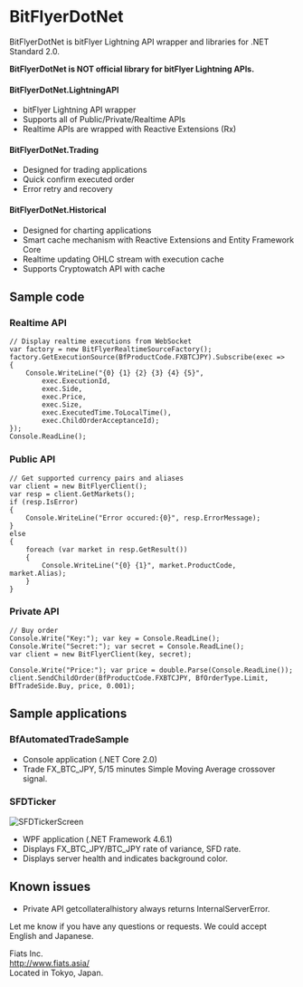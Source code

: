 # BitFlyerDotNet
BitFlyerDotNet is bitFlyer Lightning API wrapper and libraries for .NET Standard 2.0.

**BitFlyerDotNet is NOT official library for bitFlyer Lightning APIs.**

#### BitFlyerDotNet.LightningAPI
- bitFlyer Lightning API wrapper
- Supports all of Public/Private/Realtime APIs
- Realtime APIs are wrapped with Reactive Extensions (Rx)
#### BitFlyerDotNet.Trading
- Designed for trading applications
- Quick confirm executed order
- Error retry and recovery
#### BitFlyerDotNet.Historical
- Designed for charting applications
- Smart cache mechanism with Reactive Extensions and Entity Framework Core
- Realtime updating OHLC stream with execution cache
- Supports Cryptowatch API with cache

## Sample code

### Realtime API
	// Display realtime executions from WebSocket
    var factory = new BitFlyerRealtimeSourceFactory();
    factory.GetExecutionSource(BfProductCode.FXBTCJPY).Subscribe(exec =>
    {
        Console.WriteLine("{0} {1} {2} {3} {4} {5}",
            exec.ExecutionId,
            exec.Side,
            exec.Price,
            exec.Size,
            exec.ExecutedTime.ToLocalTime(),
            exec.ChildOrderAcceptanceId);
    });
	Console.ReadLine();
### Public API
    // Get supported currency pairs and aliases
    var client = new BitFlyerClient();
    var resp = client.GetMarkets();
    if (resp.IsError)
    {
        Console.WriteLine("Error occured:{0}", resp.ErrorMessage);
    }
    else
    {
        foreach (var market in resp.GetResult())
        {
            Console.WriteLine("{0} {1}", market.ProductCode, market.Alias);
        }
    }
### Private API  
    // Buy order
    Console.Write("Key:"); var key = Console.ReadLine();
    Console.Write("Secret:"); var secret = Console.ReadLine();
    var client = new BitFlyerClient(key, secret);

    Console.Write("Price:"); var price = double.Parse(Console.ReadLine());
    client.SendChildOrder(BfProductCode.FXBTCJPY, BfOrderType.Limit, BfTradeSide.Buy, price, 0.001);


## Sample applications

### BfAutomatedTradeSample
- Console application (.NET Core 2.0)
- Trade FX_BTC_JPY, 5/15 minutes Simple Moving Average crossover signal.

### SFDTicker
![SFDTickerScreen](https://user-images.githubusercontent.com/39668702/40870381-1b24e4f4-6669-11e8-8498-c6c519d567b2.png)
- WPF application (.NET Framework 4.6.1)
- Displays FX_BTC_JPY/BTC_JPY rate of variance, SFD rate.
- Displays server health and indicates background color.


## Known issues

- Private API getcollateralhistory always returns InternalServerError.

Let me know if you have any questions or requests. We could accept English and Japanese.

Fiats Inc.  
<http://www.fiats.asia/>  
Located in Tokyo, Japan.
